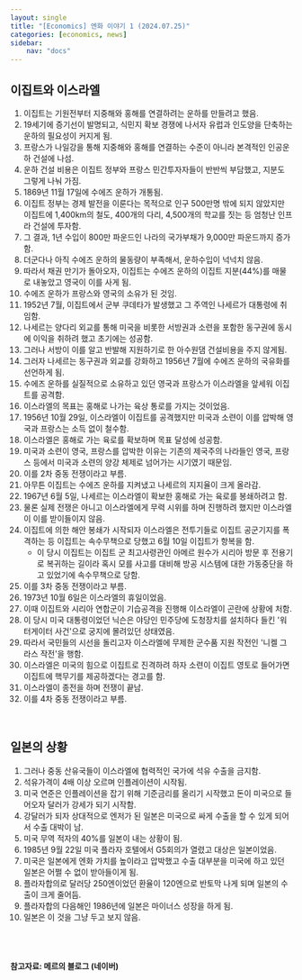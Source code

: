 ```yaml
---
layout: single
title: "[Economics] 엔화 이야기 1 (2024.07.25)"
categories: [economics, news]
sidebar:
    nav: "docs"
---
```


## 이집트와 이스라엘
1. 이집트는 기원전부터 지중해와 홍해를 연결하려는 운하를 만들려고 했음.
1. 19세기에 증기선이 발명되고, 식민지 확보 경쟁에 나서자 유럽과 인도양을 단축하는 운하의 필요성이 커지게 됨.
1. 프랑스가 나일강을 통해 지중해와 홍해를 연결하는 수준이 아니라 본격적인 인공운하 건설에 나섬.
1. 운하 건설 비용은 이집트 정부와 프랑스 민간투자자들이 반반씩 부담했고, 지분도 그렇게 나눠 가짐.
1. 1869년 11월 17일에 수에즈 운하가 개통됨.
1. 이집트 정부는 경제 발전을 이룬다는 목적으로 인구 500만명 밖에 되지 않았지만 이집트에 1,400km의 철도, 400개의 다리, 4,500개의 학교를 짓는 등 엄청난 인프라 건설에 투자함.
1. 그 결과, 1년 수입이 800만 파운드인 나라의 국가부채가 9,000만 파운드까지 증가함.
1. 더군다나 아직 수에즈 운하의 물동량이 부족해서, 운하수입이 넉넉치 않음.
1. 따라서 채권 만기가 돌아오자, 이집트는 수에즈 운하의 이집트 지분(44%)를 매물로 내놓았고 영국이 이를 사게 됨.
1. 수에즈 운하가 프랑스와 영국의 소유가 된 것임.
1. 1952년 7월, 이집트에서 군부 쿠데타가 발생했고 그 주역인 나세르가 대통령에 취임함.
1. 나세르는 양다리 외교를 통해 미국을 비롯한 서방권과 소련을 포함한 동구권에 동시에 이익을 취하려 했고 초기에는 성공함.
1. 그러나 서방이 이를 알고 반발해 지원하기로 한 아수원댐 건설비용을 주지 않게됨.
1. 그러자 나세르는 동구권과 외교를 강화하고 1956년 7월에 수에즈 운하의 국유화를 선언하게 됨.
1. 수에즈 운하를 실질적으로 소유하고 있던 영국과 프랑스가 이스라엘을 앞세워 이집트를 공격함.
1. 이스라엘의 목표는 홍해로 나가는 육상 통로를 가지는 것이었음.
1. 1956년 10월 29일, 이스라엘이 이집트를 공격했지만 미국과 소련이 이를 압박해 영국과 프랑스는 소득 없이 철수함.
1. 이스라엘은 홍해로 가는 육로를 확보하며 목표 달성에 성공함.
1. 미국과 소련이 영국, 프랑스를 압박한 이유는 기존의 제국주의 나라들인 영국, 프랑스 등에서 미국과 소련의 양강 체제로 넘어가는 시기였기 때문임.
1. 이를 2차 중동 전쟁이라고 부름.
1. 아무튼 이집트는 수에즈 운하를 지켜냈고 나세르의 지지율이 크게 올라감.
1. 1967년 6월 5일, 나세르는 이스라엘이 확보한 홍해로 가는 육로를 봉쇄하려고 함.
1. 물론 실제 전쟁은 아니고 이스라엘에게 무력 시위를 하며 진행하려 했지만 이스라엘이 이를 받이들이지 않음.
1. 이집트에 의한 해안 봉쇄가 시작되자 이스라엘은 전투기들로 이집트 공군기지를 폭격하는 등 이집트는 속수무책으로 당했고 6월 10일 이집트가 항복을 함.
    - 이 당시 이집트는 이집트 군 최고사령관인 아메르 원수가 시리아 방문 후 전용기로 복귀하는 길이라 혹시 모를 사고를 대비해 방공 시스템에 대한 가동중단을 하고 있었기에 속수무책으로 당함.  
1. 이를 3차 중동 전쟁이라고 부름.
1. 1973년 10월 6일은 이스라엘의 휴일이었음.
1. 이때 이집트와 시리아 연합군이 기습공격을 진행해 이스라엘이 곤란에 상황에 처함.
1. 이 당시 미국 대통령이었던 닉슨은 야당인 민주당에 도청장치를 설치하다 들킨 '워터게이터 사건'으로 궁지에 몰려있던 상태였음.
1. 따라서 국민들의 시선을 돌리고자 이스라엘에 무제한 군수품 지원 작전인 '니켈 그라스 작전'을 행함.
1. 이스라엘은 미국의 힘으로 이집트로 진격하려 하자 소련이 이집트 영토로 들어가면 이집트에 핵무기를 제공하겠다는 경고를 함.
1. 이스라엘이 종전을 하며 전쟁이 끝남.
1. 이를 4차 중동 전쟁이라고 부름.

<br/>

## 일본의 상황
1. 그러나 중동 산유국들이 이스라엘에 협력적인 국가에 석유 수출을 금지함.
1. 석유가격이 4배 이상 오르며 인플레이션이 시작됨.
1. 미국 연준은 인플레이션을 잡기 위해 기준금리를 올리기 시작했고 돈이 미국으로 들어오자 달러가 강세가 되기 시작함.
1. 강달러가 되자 상대적으로 엔저가 된 일본은 미국으로 싸게 수출을 할 수 있게 되어서 수출 대박이 남.
1. 미국 무역 적자의 40%를 일본이 내는 상황이 됨.
1. 1985년 9월 22일 미국 플라자 호텔에서 G5회의가 열렸고 대상은 일본이었음.
1. 미국은 일본에게 엔화 가치를 높이라고 압박했고 수출 대부분을 미국에 하고 있던 일본은 어쩔 수 없이 받아들이게 됨.
1. 플라자합의로 달러당 250엔이었던 환율이 120엔으로 반토막 나게 되며 일본의 수출이 크게 줄어듬.
1. 플라자합의 다음해인 1986년에 일본은 마이너스 성장을 하게 됨.
1. 일본은 이 것을 그냥 두고 보지 않음.

<br/>
<br/>

#### 참고자료: 메르의 블로그 (네이버) 